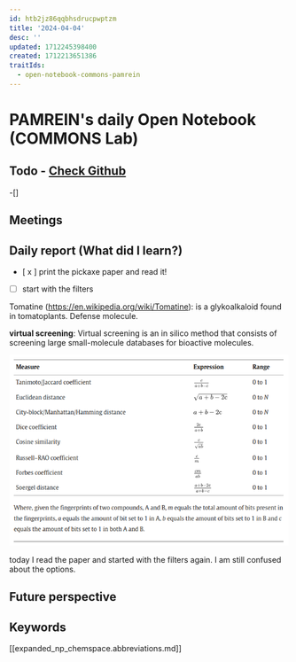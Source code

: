 ```yaml
---
id: htb2jz86qqbhsdrucpwptzm
title: '2024-04-04'
desc: ''
updated: 1712245398400
created: 1712213651386
traitIds:
  - open-notebook-commons-pamrein
---
```


# PAMREIN's daily Open Notebook (COMMONS Lab)

## Todo - [Check Github](https://github.com/orgs/commons-research/projects/2/views/1)
-[]


## Meetings



## Daily report (What did I learn?)
- [ x ] print the pickaxe paper and read it!
- [ ] start with the filters

Tomatine (<https://en.wikipedia.org/wiki/Tomatine>): is a glykoalkaloid found in tomatoplants. Defense molecule.

**virtual screening**: Virtual screening is an in silico method that consists of screening large small-molecule databases for bioactive molecules.

![alt text](image-10.png)

today I read the paper and started with the filters again. I am still confused about the options.

## Future perspective



## Keywords
[[expanded_np_chemspace.abbreviations.md]]
